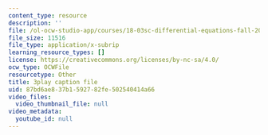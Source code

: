```yaml
---
content_type: resource
description: ''
file: /ol-ocw-studio-app/courses/18-03sc-differential-equations-fall-2011/87bd6ae837b1592782fe502540414a66_qbyeQum8qTE.vtt
file_size: 11516
file_type: application/x-subrip
learning_resource_types: []
license: https://creativecommons.org/licenses/by-nc-sa/4.0/
ocw_type: OCWFile
resourcetype: Other
title: 3play caption file
uid: 87bd6ae8-37b1-5927-82fe-502540414a66
video_files:
  video_thumbnail_file: null
video_metadata:
  youtube_id: null
---
```

